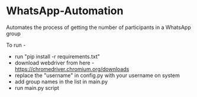 # WhatsApp-Automation
Automates the process of getting the number of participants in a WhatsApp group

To run - <br/>
* run "pip install -r requirements.txt"
* download webdriver from here - <https://chromedriver.chromium.org/downloads>
* replace the "username" in config.py with your username on system
* add group names in the list in main.py
* run main.py script

